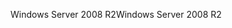 <span data-ttu-id="a0033-101">Windows Server 2008 R2</span><span class="sxs-lookup"><span data-stu-id="a0033-101">Windows Server 2008 R2</span></span>